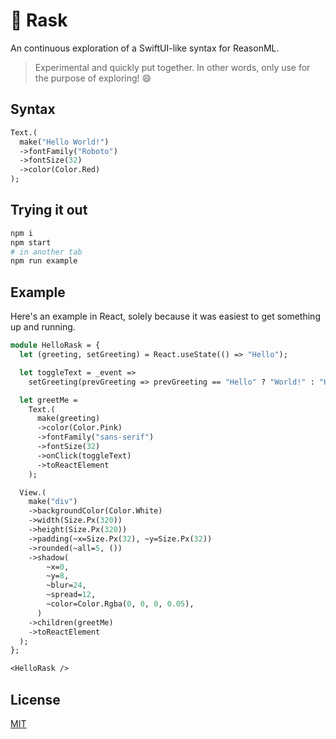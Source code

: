 # 💨 Rask

An continuous exploration of a SwiftUI-like syntax for ReasonML.

> Experimental and quickly put together. In other words, only use for the purpose of exploring! 😄

## Syntax

```ocaml
Text.(
  make("Hello World!")
  ->fontFamily("Roboto")
  ->fontSize(32)
  ->color(Color.Red)
);
```

## Trying it out

```sh
npm i
npm start
# in another tab
npm run example
```

## Example

Here's an example in React, solely because it was easiest to get something up and running.

```ocaml
module HelloRask = {
  let (greeting, setGreeting) = React.useState(() => "Hello");

  let toggleText = _event =>
    setGreeting(prevGreeting => prevGreeting == "Hello" ? "World!" : "Hello");

  let greetMe =
    Text.(
      make(greeting)
      ->color(Color.Pink)
      ->fontFamily("sans-serif")
      ->fontSize(32)
      ->onClick(toggleText)
      ->toReactElement
    );

  View.(
    make("div")
    ->backgroundColor(Color.White)
    ->width(Size.Px(320))
    ->height(Size.Px(320))
    ->padding(~x=Size.Px(32), ~y=Size.Px(32))
    ->rounded(~all=5, ())
    ->shadow(
        ~x=0,
        ~y=8,
        ~blur=24,
        ~spread=12,
        ~color=Color.Rgba(0, 0, 0, 0.05),
      )
    ->children(greetMe)
    ->toReactElement
  );
};

<HelloRask />
```

## License

[MIT](./LICENSE)
